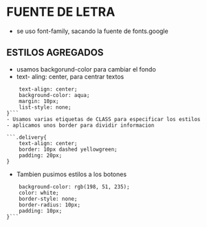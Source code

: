# FUENTE DE LETRA
- se uso font-family, sacando la fuente de fonts.google
## ESTILOS AGREGADOS
- usamos backgorund-color para cambiar el fondo 
- text- aling: center, para centrar textos

```.electro{
    text-align: center;
    background-color: aqua;
    margin: 10px;
    list-style: none;
}```
- Usamos varias etiquetas de CLASS para especificar los estilos
- aplicamos unos border para dividir informacion

```.delivery{
    text-align: center;
    border: 10px dashed yellowgreen;
    padding: 20px;
}
```
- Tambien pusimos estilos a los botones
```.btp{
    background-color: rgb(198, 51, 235);
    color: white;
    border-style: none;
    border-radius: 10px;
    padding: 10px;
}```